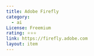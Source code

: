 ```yaml
---
title: Adobe Firefly
category:
  - ai
License: Freemium
rating: ⭐⭐⭐
link: https://firefly.adobe.com
layout: item
---
```

